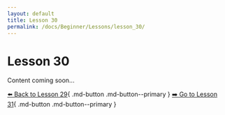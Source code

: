 ```yaml
---
layout: default
title: Lesson 30
permalink: /docs/Beginner/Lessons/lesson_30/
---
```


# Lesson 30

Content coming soon...

[⬅️ Back to Lesson 29](lesson_29.md){ .md-button .md-button--primary }  [➡️ Go to Lesson 31](lesson_31.md){ .md-button .md-button--primary }
